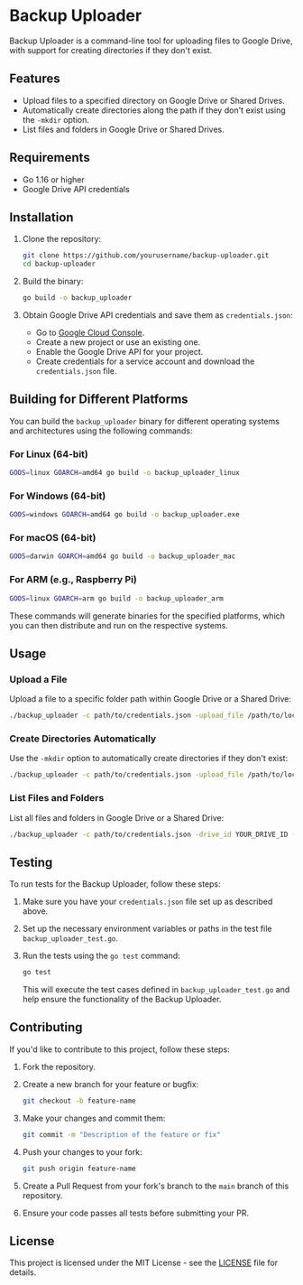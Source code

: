 # Backup Uploader

Backup Uploader is a command-line tool for uploading files to Google Drive, with support for creating directories if they don't exist.

## Features

- Upload files to a specified directory on Google Drive or Shared Drives.
- Automatically create directories along the path if they don't exist using the `-mkdir` option.
- List files and folders in Google Drive or Shared Drives.

## Requirements

- Go 1.16 or higher
- Google Drive API credentials

## Installation

1. Clone the repository:

   ```sh
   git clone https://github.com/yourusername/backup-uploader.git
   cd backup-uploader
   ```

2. Build the binary:

   ```sh
   go build -o backup_uploader
   ```

3. Obtain Google Drive API credentials and save them as `credentials.json`:

   - Go to [Google Cloud Console](https://console.cloud.google.com/).
   - Create a new project or use an existing one.
   - Enable the Google Drive API for your project.
   - Create credentials for a service account and download the `credentials.json` file.

## Building for Different Platforms

You can build the `backup_uploader` binary for different operating systems and architectures using the following commands:

### For Linux (64-bit)

```sh
GOOS=linux GOARCH=amd64 go build -o backup_uploader_linux
```

### For Windows (64-bit)

```sh
GOOS=windows GOARCH=amd64 go build -o backup_uploader.exe
```

### For macOS (64-bit)

```sh
GOOS=darwin GOARCH=amd64 go build -o backup_uploader_mac
```

### For ARM (e.g., Raspberry Pi)

```sh
GOOS=linux GOARCH=arm go build -o backup_uploader_arm
```

These commands will generate binaries for the specified platforms, which you can then distribute and run on the respective systems.

## Usage

### Upload a File

Upload a file to a specific folder path within Google Drive or a Shared Drive:

```sh
./backup_uploader -c path/to/credentials.json -upload_file /path/to/local/file.txt -folder_path "TargetFolder/SubFolder" -drive_id YOUR_DRIVE_ID
```

### Create Directories Automatically

Use the `-mkdir` option to automatically create directories if they don't exist:

```sh
./backup_uploader -c path/to/credentials.json -upload_file /path/to/local/file.txt -folder_path "TargetFolder/SubFolder" -drive_id YOUR_DRIVE_ID -mkdir
```

### List Files and Folders

List all files and folders in Google Drive or a Shared Drive:

```sh
./backup_uploader -c path/to/credentials.json -drive_id YOUR_DRIVE_ID -list
```

## Testing

To run tests for the Backup Uploader, follow these steps:

1. Make sure you have your `credentials.json` file set up as described above.

2. Set up the necessary environment variables or paths in the test file `backup_uploader_test.go`.

3. Run the tests using the `go test` command:

   ```sh
   go test
   ```

   This will execute the test cases defined in `backup_uploader_test.go` and help ensure the functionality of the Backup Uploader.

## Contributing

If you'd like to contribute to this project, follow these steps:

1. Fork the repository.

2. Create a new branch for your feature or bugfix:

   ```sh
   git checkout -b feature-name
   ```

3. Make your changes and commit them:

   ```sh
   git commit -m "Description of the feature or fix"
   ```

4. Push your changes to your fork:

   ```sh
   git push origin feature-name
   ```

5. Create a Pull Request from your fork's branch to the `main` branch of this repository.

6. Ensure your code passes all tests before submitting your PR.

## License

This project is licensed under the MIT License - see the [LICENSE](LICENSE) file for details.
